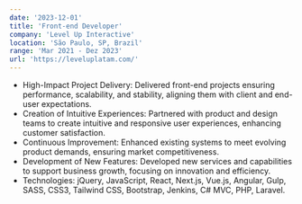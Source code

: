 ```yaml
---
date: '2023-12-01'
title: 'Front-end Developer'
company: 'Level Up Interactive'
location: 'São Paulo, SP, Brazil'
range: 'Mar 2021 - Dez 2023'
url: 'https://leveluplatam.com/'
---
```


- High-Impact Project Delivery: Delivered front-end projects ensuring performance, scalability, and stability, aligning them with client and end-user expectations.
- Creation of Intuitive Experiences: Partnered with product and design teams to create intuitive and responsive user experiences, enhancing customer satisfaction.
- Continuous Improvement: Enhanced existing systems to meet evolving product demands, ensuring market competitiveness.
- Development of New Features: Developed new services and capabilities to support business growth, focusing on innovation and efficiency.
- Technologies: jQuery, JavaScript, React, Next.js, Vue.js, Angular, Gulp, SASS, CSS3, Tailwind CSS, Bootstrap, Jenkins, C# MVC, PHP, Laravel.